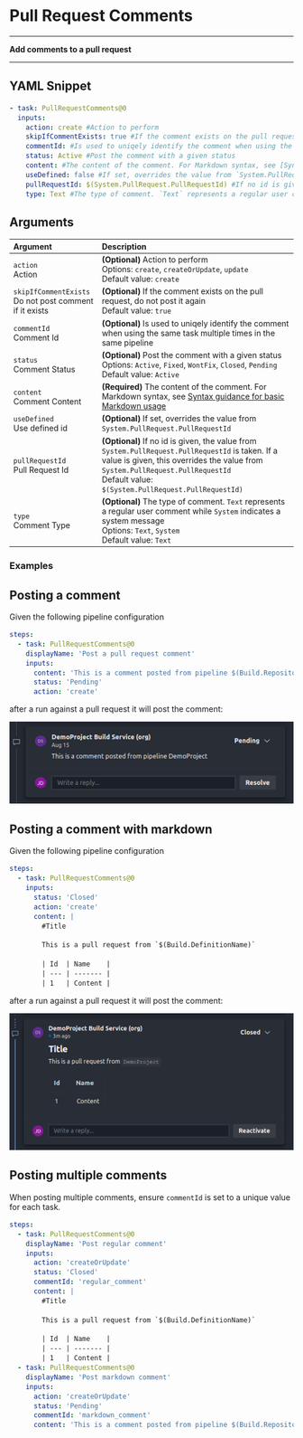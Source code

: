 # Pull Request Comments

---

**Add comments to a pull request**

---

## YAML Snippet

```yaml
- task: PullRequestComments@0
  inputs:
    action: create #Action to perform
    skipIfCommentExists: true #If the comment exists on the pull request, do not post it again
    commentId: #Is used to uniqely identify the comment when using the same task multiple times in the same pipeline
    status: Active #Post the comment with a given status
    content: #The content of the comment. For Markdown syntax, see [Syntax guidance for basic Markdown usage](http://go.microsoft.com/fwlink/?LinkId=823918)
    useDefined: false #If set, overrides the value from `System.PullRequest.PullRequestId`
    pullRequestId: $(System.PullRequest.PullRequestId) #If no id is given, the value from `System.PullRequest.PullRequestId` is taken. If a value is given, this overrides the value from `System.PullRequest.PullRequestId`
    type: Text #The type of comment. `Text` represents a regular user comment while `System` indicates a system message

```

## Arguments

| Argument                                                     | Description                                                                                                                                                                                                                                     |
| :----------------------------------------------------------- | :---------------------------------------------------------------------------------------------------------------------------------------------------------------------------------------------------------------------------------------------- |
| `action` <br />Action                                        | **(Optional)** Action to perform <br /> Options: `create`, `createOrUpdate`, `update` <br /> Default value: `create`                                                                                                                            |
| `skipIfCommentExists` <br />Do not post comment if it exists | **(Optional)** If the comment exists on the pull request, do not post it again <br /> Default value: `true`                                                                                                                                     |
| `commentId` <br />Comment Id                                 | **(Optional)** Is used to uniqely identify the comment when using the same task multiple times in the same pipeline <br />                                                                                                                      |
| `status` <br />Comment Status                                | **(Optional)** Post the comment with a given status <br /> Options: `Active`, `Fixed`, `WontFix`, `Closed`, `Pending` <br /> Default value: `Active`                                                                                            |
| `content` <br />Comment Content                              | **(Required)** The content of the comment. For Markdown syntax, see [Syntax guidance for basic Markdown usage](http://go.microsoft.com/fwlink/?LinkId=823918) <br />                                                                            |
| `useDefined` <br />Use defined id                            | **(Optional)** If set, overrides the value from `System.PullRequest.PullRequestId` <br />                                                                                                                                                       |
| `pullRequestId` <br />Pull Request Id                        | **(Optional)** If no id is given, the value from `System.PullRequest.PullRequestId` is taken. If a value is given, this overrides the value from `System.PullRequest.PullRequestId` <br /> Default value: `$(System.PullRequest.PullRequestId)` |
| `type` <br />Comment Type                                    | **(Optional)** The type of comment. `Text` represents a regular user comment while `System` indicates a system message <br /> Options: `Text`, `System` <br /> Default value: `Text`                                                            |


### Examples

## Posting a comment

Given the following pipeline configuration

```yaml
steps:
  - task: PullRequestComments@0
    displayName: 'Post a pull request comment'
    inputs:
      content: 'This is a comment posted from pipeline $(Build.Repository.Name)'
      status: 'Pending'
      action: 'create'
```

after a run against a pull request it will post the comment:

![simple-pr-comment.png](../../marketplace/docs/images/simple-pr-comment.png)


## Posting a comment with markdown

Given the following pipeline configuration

```yaml
steps:
  - task: PullRequestComments@0
    inputs:
      status: 'Closed'
      action: 'create'
      content: |
        #Title

        This is a pull request from `$(Build.DefinitionName)`

        | Id  | Name    |
        | --- | ------- |
        | 1   | Content |
```

after a run against a pull request it will post the comment:

![markdown-pr-comment.png](../../marketplace/docs/images/markdown-pr-comment.png)


## Posting multiple comments

When posting multiple comments, ensure `commentId` is set to a unique value for each task.

```yaml
steps:
  - task: PullRequestComments@0
    displayName: 'Post regular comment'
    inputs:
      action: 'createOrUpdate'
      status: 'Closed'
      commentId: 'regular_comment'
      content: |
        #Title

        This is a pull request from `$(Build.DefinitionName)`

        | Id  | Name    |
        | --- | ------- |
        | 1   | Content |
  - task: PullRequestComments@0
    displayName: 'Post markdown comment'
    inputs:
      action: 'createOrUpdate'
      status: 'Pending'
      commentId: 'markdown_comment'
      content: 'This is a comment posted from pipeline $(Build.Repository.Name)'
```

